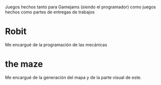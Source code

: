 Juegos hechos tanto para Gamejams (siendo el programador) como juegos hechos como partes de entregas de trabajos

# Robit
Me encargué de la programación de las mecánicas

# the maze

Me encargué de la generación del mapa y de la parte visual de este.
